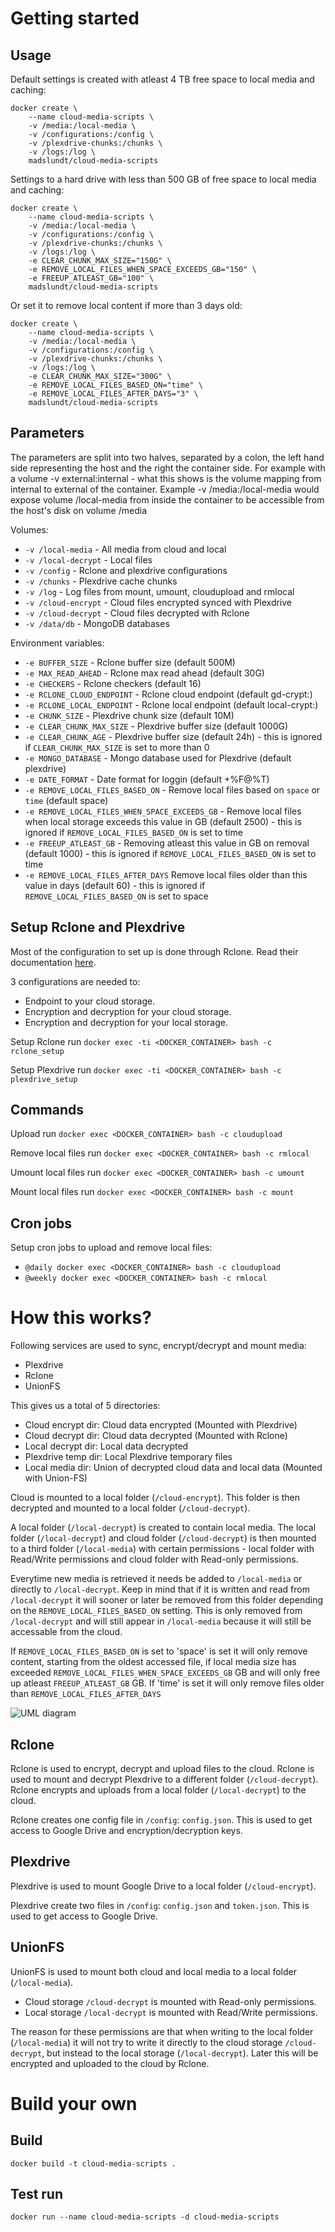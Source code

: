 Getting started
===============
## Usage

Default settings is created with atleast 4 TB free space to local media and caching:
```
docker create \
	--name cloud-media-scripts \
	-v /media:/local-media \
	-v /configurations:/config \
	-v /plexdrive-chunks:/chunks \
	-v /logs:/log \
	madslundt/cloud-media-scripts
```

Settings to a hard drive with less than 500 GB of free space to local media and caching:
```
docker create \
	--name cloud-media-scripts \
	-v /media:/local-media \
	-v /configurations:/config \
	-v /plexdrive-chunks:/chunks \
	-v /logs:/log \
    -e CLEAR_CHUNK_MAX_SIZE="150G" \
    -e REMOVE_LOCAL_FILES_WHEN_SPACE_EXCEEDS_GB="150" \
    -e FREEUP_ATLEAST_GB="100" \
	madslundt/cloud-media-scripts
```

Or set it to remove local content if more than 3 days old:
```
docker create \
	--name cloud-media-scripts \
	-v /media:/local-media \
	-v /configurations:/config \
	-v /plexdrive-chunks:/chunks \
	-v /logs:/log \
    -e CLEAR_CHUNK_MAX_SIZE="300G" \
    -e REMOVE_LOCAL_FILES_BASED_ON="time" \
    -e REMOVE_LOCAL_FILES_AFTER_DAYS="3" \
	madslundt/cloud-media-scripts
```

## Parameters
The parameters are split into two halves, separated by a colon, the left hand side representing the host and the right the container side.
For example with a volume -v external:internal - what this shows is the volume mapping from internal to external of the container.
Example -v /media:/local-media would expose volume /local-media from inside the container to be accessible from the host's disk on volume /media

Volumes:
* `-v /local-media` - All media from cloud and local
* `-v /local-decrypt` - Local files
* `-v /config` - Rclone and plexdrive configurations
* `-v /chunks` - Plexdrive cache chunks
* `-v /log` - Log files from mount, umount, cloudupload and rmlocal
* `-v /cloud-encrypt` - Cloud files encrypted synced with Plexdrive
* `-v /cloud-decrypt` - Cloud files decrypted with Rclone
* `-v /data/db` - MongoDB databases

Environment variables:
* `-e BUFFER_SIZE` - Rclone buffer size (default 500M)
* `-e MAX_READ_AHEAD` - Rclone max read ahead (default 30G)
* `-e CHECKERS` - Rclone checkers (default 16)
* `-e RCLONE_CLOUD_ENDPOINT` - Rclone cloud endpoint (default gd-crypt:)
* `-e RCLONE_LOCAL_ENDPOINT` - Rclone local endpoint (default local-crypt:)
* `-e CHUNK_SIZE` - Plexdrive chunk size (default 10M)
* `-e CLEAR_CHUNK_MAX_SIZE` - Plexdrive buffer size (default 1000G)
* `-e CLEAR_CHUNK_AGE` - Plexdrive buffer size (default 24h) - this is ignored if `CLEAR_CHUNK_MAX_SIZE` is set to more than 0
* `-e MONGO_DATABASE` - Mongo database used for Plexdrive (default plexdrive)
* `-e DATE_FORMAT` - Date format for loggin (default +%F@%T)
* `-e REMOVE_LOCAL_FILES_BASED_ON` - Remove local files based on `space` or `time` (default space)
* `-e REMOVE_LOCAL_FILES_WHEN_SPACE_EXCEEDS_GB` - Remove local files when local storage exceeds this value in GB (default 2500) - this is ignored if `REMOVE_LOCAL_FILES_BASED_ON` is set to time
* `-e FREEUP_ATLEAST_GB` - Removing atleast this value in GB on removal (default 1000) - this is ignored if `REMOVE_LOCAL_FILES_BASED_ON` is set to time
* `-e REMOVE_LOCAL_FILES_AFTER_DAYS` Remove local files older than this value in days (default 60) - this is ignored if `REMOVE_LOCAL_FILES_BASED_ON` is set to space



## Setup Rclone and Plexdrive
Most of the configuration to set up is done through Rclone. Read their documentation [here](https://rclone.org/docs/).

3 configurations are needed to:
 - Endpoint to your cloud storage.
 - Encryption and decryption for your cloud storage.
 - Encryption and decryption for your local storage.

Setup Rclone run `docker exec -ti <DOCKER_CONTAINER> bash -c rclone_setup`

Setup Plexdrive run `docker exec -ti <DOCKER_CONTAINER> bash -c plexdrive_setup`

## Commands
Upload run `docker exec <DOCKER_CONTAINER> bash -c cloudupload`

Remove local files run `docker exec <DOCKER_CONTAINER> bash -c rmlocal`

Umount local files run `docker exec <DOCKER_CONTAINER> bash -c umount`

Mount local files run `docker exec <DOCKER_CONTAINER> bash -c mount`

## Cron jobs
Setup cron jobs to upload and remove local files:
 - `@daily docker exec <DOCKER_CONTAINER> bash -c cloudupload`
 - `@weekly docker exec <DOCKER_CONTAINER> bash -c rmlocal`


# How this works?
Following services are used to sync, encrypt/decrypt and mount media:
 - Plexdrive
 - Rclone
 - UnionFS

This gives us a total of 5 directories:
 - Cloud encrypt dir: Cloud data encrypted (Mounted with Plexdrive)
 - Cloud decrypt dir: Cloud data decrypted (Mounted with Rclone)
 - Local decrypt dir: Local data decrypted
 - Plexdrive temp dir: Local Plexdrive temporary files
 - Local media dir: Union of decrypted cloud data and local data (Mounted with Union-FS)

Cloud is mounted to a local folder (`/cloud-encrypt`). This folder is then decrypted and mounted to a local folder (`/cloud-decrypt`).

A local folder (`/local-decrypt`) is created to contain local media.
The local folder (`/local-decrypt`) and cloud folder (`/cloud-decrypt`) is then mounted to a third folder (`/local-media`) with certain permissions - local folder with Read/Write permissions and cloud folder with Read-only permissions.

Everytime new media is retrieved it needs be added to `/local-media` or directly to `/local-decrypt`.
Keep in mind that if it is written and read from `/local-decrypt` it will sooner or later be removed from this folder depending on the `REMOVE_LOCAL_FILES_BASED_ON` setting. This is only removed from `/local-decrypt` and will still appear in `/local-media` because it will still be accessable from the cloud.

If `REMOVE_LOCAL_FILES_BASED_ON` is set to 'space' is set it will only remove content, starting from the oldest accessed file, if local media size has exceeded `REMOVE_LOCAL_FILES_WHEN_SPACE_EXCEEDS_GB` GB and will only free up atleast `FREEUP_ATLEAST_GB` GB. If 'time' is set it will only remove files older than `REMOVE_LOCAL_FILES_AFTER_DAYS`

![UML diagram](uml.png)

## Rclone
Rclone is used to encrypt, decrypt and upload files to the cloud.
Rclone is used to mount and decrypt Plexdrive to a different folder (`/cloud-decrypt`).
Rclone encrypts and uploads from a local folder (`/local-decrypt`) to the cloud.

Rclone creates one config file in `/config`: `config.json`. This is used to get access to Google Drive and encryption/decryption keys.

## Plexdrive
Plexdrive is used to mount Google Drive to a local folder (`/cloud-encrypt`).

Plexdrive create two files in `/config`: `config.json` and `token.json`. This is used to get access to Google Drive.

## UnionFS
UnionFS is used to mount both cloud and local media to a local folder (`/local-media`).

 - Cloud storage `/cloud-decrypt` is mounted with Read-only permissions.
 - Local storage `/local-decrypt` is mounted with Read/Write permissions.

The reason for these permissions are that when writing to the local folder (`/local-media`) it will not try to write it directly to the cloud storage `/cloud-decrypt`, but instead to the local storage (`/local-decrypt`). Later this will be encrypted and uploaded to the cloud by Rclone.


# Build your own
## Build
`docker build -t cloud-media-scripts .`

## Test run
`docker run --name cloud-media-scripts -d cloud-media-scripts`